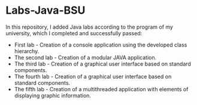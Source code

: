 # Labs-Java-BSU
In this repository, I added Java labs according to the program of my university, which I completed and successfully passed:
- First lab - Creation of a console application using the developed class hierarchy.
- The second lab - Creation of a modular JAVA application.
- The third lab - Creation of a graphical user interface based on standard components.
- The fourth lab - Creation of a graphical user interface based on standard components.
- The fifth lab - Creation of a multithreaded application with elements of displaying graphic information.
